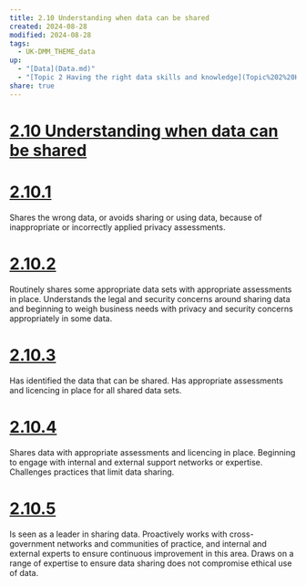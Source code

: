 ```yaml
---
title: 2.10 Understanding when data can be shared
created: 2024-08-28
modified: 2024-08-28
tags:
  - UK-DMM_THEME_data
up:
  - "[Data](Data.md)"
  - "[Topic 2 Having the right data skills and knowledge](Topic%202%20Having%20the%20right%20data%20skills%20and%20knowledge.md)"
share: true
---
```

# [2.10 Understanding when data can be shared](2.10%20Understanding%20when%20data%20can%20be%20shared.md)
# [2.10.1](2.10.1.md)

Shares the wrong data, or avoids sharing or using data, because of inappropriate or incorrectly applied privacy assessments.

# [2.10.2](2.10.2.md)

Routinely shares some appropriate data sets with appropriate assessments in place. Understands the legal and security concerns around sharing data and beginning to weigh business needs with privacy and security concerns appropriately in some data.

# [2.10.3](2.10.3.md)

Has identified the data that can be shared. Has appropriate assessments and licencing in place for all shared data sets.

# [2.10.4](2.10.4.md)

Shares data with appropriate assessments and licencing in place. Beginning to engage with internal and external support networks or expertise. Challenges practices that limit data sharing.

# [2.10.5](2.10.5.md)

Is seen as a leader in sharing data. Proactively works with cross-government networks and communities of practice, and internal and external experts to ensure continuous improvement in this area. Draws on a range of expertise to ensure data sharing does not compromise ethical use of data.
